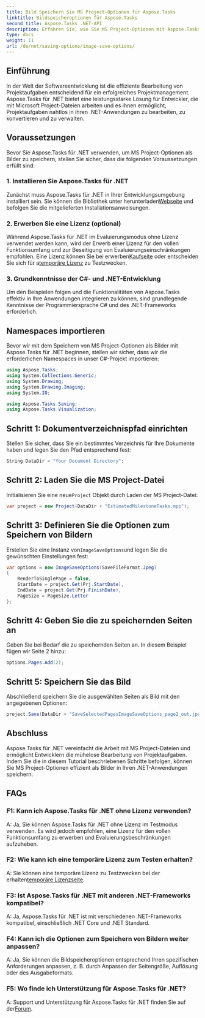 ```yaml
---
title: Bild Speichern Sie MS Project-Optionen für Aspose.Tasks
linktitle: Bildspeicheroptionen für Aspose.Tasks
second_title: Aspose.Tasks .NET-API
description: Erfahren Sie, wie Sie MS Project-Optionen mit Aspose.Tasks für .NET als Bilder speichern. Befolgen Sie unsere Schritt-für-Schritt-Anleitung für eine nahtlose Integration.
type: docs
weight: 11
url: /de/net/saving-options/image-save-options/
---
```


## Einführung
In der Welt der Softwareentwicklung ist die effiziente Bearbeitung von Projektaufgaben entscheidend für ein erfolgreiches Projektmanagement. Aspose.Tasks für .NET bietet eine leistungsstarke Lösung für Entwickler, die mit Microsoft Project-Dateien arbeiten und es ihnen ermöglicht, Projektaufgaben nahtlos in ihren .NET-Anwendungen zu bearbeiten, zu konvertieren und zu verwalten.
## Voraussetzungen
Bevor Sie Aspose.Tasks für .NET verwenden, um MS Project-Optionen als Bilder zu speichern, stellen Sie sicher, dass die folgenden Voraussetzungen erfüllt sind:
### 1. Installieren Sie Aspose.Tasks für .NET
Zunächst muss Aspose.Tasks für .NET in Ihrer Entwicklungsumgebung installiert sein. Sie können die Bibliothek unter herunterladen[Webseite](https://releases.aspose.com/tasks/net/) und befolgen Sie die mitgelieferten Installationsanweisungen.
### 2. Erwerben Sie eine Lizenz (optional)
 Während Aspose.Tasks für .NET im Evaluierungsmodus ohne Lizenz verwendet werden kann, wird der Erwerb einer Lizenz für den vollen Funktionsumfang und zur Beseitigung von Evaluierungseinschränkungen empfohlen. Eine Lizenz können Sie bei erwerben[Kaufseite](https://purchase.aspose.com/buy) oder entscheiden Sie sich für a[temporäre Lizenz](https://purchase.aspose.com/temporary-license/) zu Testzwecken.
### 3. Grundkenntnisse der C#- und .NET-Entwicklung
Um den Beispielen folgen und die Funktionalitäten von Aspose.Tasks effektiv in Ihre Anwendungen integrieren zu können, sind grundlegende Kenntnisse der Programmiersprache C# und des .NET-Frameworks erforderlich.
## Namespaces importieren
Bevor wir mit dem Speichern von MS Project-Optionen als Bilder mit Aspose.Tasks für .NET beginnen, stellen wir sicher, dass wir die erforderlichen Namespaces in unser C#-Projekt importieren:
```csharp
using Aspose.Tasks;
using System.Collections.Generic;
using System.Drawing;
using System.Drawing.Imaging;
using System.IO;

using Aspose.Tasks.Saving;
using Aspose.Tasks.Visualization;
```

## Schritt 1: Dokumentverzeichnispfad einrichten
Stellen Sie sicher, dass Sie ein bestimmtes Verzeichnis für Ihre Dokumente haben und legen Sie den Pfad entsprechend fest:
```csharp
String DataDir = "Your Document Directory";
```
## Schritt 2: Laden Sie die MS Project-Datei
 Initialisieren Sie eine neue`Project` Objekt durch Laden der MS Project-Datei:
```csharp
var project = new Project(DataDir + "EstimatedMilestoneTasks.mpp");
```
## Schritt 3: Definieren Sie die Optionen zum Speichern von Bildern
 Erstellen Sie eine Instanz von`ImageSaveOptions`und legen Sie die gewünschten Einstellungen fest:
```csharp
var options = new ImageSaveOptions(SaveFileFormat.Jpeg)
{
    RenderToSinglePage = false,
    StartDate = project.Get(Prj.StartDate),
    EndDate = project.Get(Prj.FinishDate),
    PageSize = PageSize.Letter
};
```
## Schritt 4: Geben Sie die zu speichernden Seiten an
Geben Sie bei Bedarf die zu speichernden Seiten an. In diesem Beispiel fügen wir Seite 2 hinzu:
```csharp
options.Pages.Add(2);
```
## Schritt 5: Speichern Sie das Bild
Abschließend speichern Sie die ausgewählten Seiten als Bild mit den angegebenen Optionen:
```csharp
project.Save(DataDir + "SaveSelectedPagesImageSaveOptions_page2_out.jpeg", options);
```

## Abschluss
Aspose.Tasks für .NET vereinfacht die Arbeit mit MS Project-Dateien und ermöglicht Entwicklern die mühelose Bearbeitung von Projektaufgaben. Indem Sie die in diesem Tutorial beschriebenen Schritte befolgen, können Sie MS Project-Optionen effizient als Bilder in Ihren .NET-Anwendungen speichern.
## FAQs
### F1: Kann ich Aspose.Tasks für .NET ohne Lizenz verwenden?
A: Ja, Sie können Aspose.Tasks für .NET ohne Lizenz im Testmodus verwenden. Es wird jedoch empfohlen, eine Lizenz für den vollen Funktionsumfang zu erwerben und Evaluierungsbeschränkungen aufzuheben.
### F2: Wie kann ich eine temporäre Lizenz zum Testen erhalten?
 A: Sie können eine temporäre Lizenz zu Testzwecken bei der erhalten[temporäre Lizenzseite](https://purchase.aspose.com/temporary-license/).
### F3: Ist Aspose.Tasks für .NET mit anderen .NET-Frameworks kompatibel?
A: Ja, Aspose.Tasks für .NET ist mit verschiedenen .NET-Frameworks kompatibel, einschließlich .NET Core und .NET Standard.
### F4: Kann ich die Optionen zum Speichern von Bildern weiter anpassen?
A: Ja, Sie können die Bildspeicheroptionen entsprechend Ihren spezifischen Anforderungen anpassen, z. B. durch Anpassen der Seitengröße, Auflösung oder des Ausgabeformats.
### F5: Wo finde ich Unterstützung für Aspose.Tasks für .NET?
 A: Support und Unterstützung für Aspose.Tasks für .NET finden Sie auf der[Forum](https://forum.aspose.com/c/tasks/15).